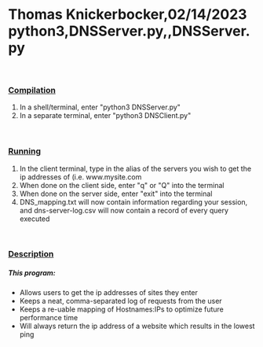 <h1>Thomas Knickerbocker,02/14/2023<br>
python3,DNSServer.py,,DNSServer.py</h1><br>

<h3><u>Compilation</u></h3>
<ol>
    <li>In a shell/terminal, enter "python3 DNSServer.py"</li>
    <li>In a separate terminal, enter "python3 DNSClient.py"</li>
</ol><br>

<h3><u>Running</u></h3>
<ol>
    <li>In the client terminal, type in the alias of the servers you wish to get the ip addresses of (i.e. www.mysite.com</li>
    <li>When done on the client side, enter "q" or "Q" into the terminal</li>
    <li>When done on the server side, enter "exit" into the terminal</li>
    <li>DNS_mapping.txt will now contain information regarding your session, and dns-server-log.csv will now contain a record of every query executed</li>
</ol><br>

<h3><u>Description</u></h3>
<div>
    <h5>This program:</h5>
    <ul>
        <li>Allows users to get the ip addresses of sites they enter</li>
        <li>Keeps a neat, comma-separated log of requests from the user</li>
        <li>Keeps a  re-uable mapping of Hostnames:IPs to optimize future performance time</li>
        <li>Will always return the ip address of a website which results in the lowest ping</li>
    </ul>
</div>